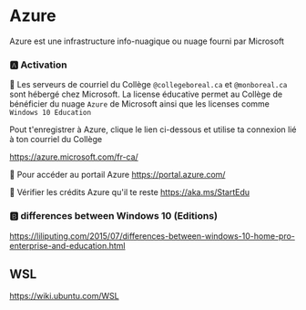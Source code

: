 # Azure

Azure est une infrastructure info-nuagique ou nuage fourni par Microsoft

### :a: Activation


:pushpin: Les serveurs de courriel du Collège `@collegeboreal.ca` et `@monboreal.ca` sont hébergé chez Microsoft. La license éducative permet au Collège de bénéficier du nuage `Azure` de Microsoft ainsi que les licenses comme `Windows 10 Education`

Pout t'enregistrer à Azure, clique le lien ci-dessous et utilise ta connexion lié à ton courriel du Collège

https://azure.microsoft.com/fr-ca/


:pushpin: Pour accéder au portail Azure https://portal.azure.com/


:pushpin: Vérifier les crédits Azure qu'il te reste https://aka.ms/StartEdu   


### :b: differences between Windows 10 (Editions)
https://liliputing.com/2015/07/differences-between-windows-10-home-pro-enterprise-and-education.html

## WSL

https://wiki.ubuntu.com/WSL

